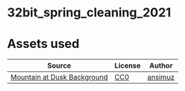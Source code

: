 # 32bit_spring_cleaning_2021

# Assets used

|Source|License|Author|
|---|---|---|
|[Mountain at Dusk Background](https://opengameart.org/content/mountain-at-dusk-background)|[CC0](https://creativecommons.org/publicdomain/zero/1.0/)|[ansimuz](https://opengameart.org/users/ansimuz)|


